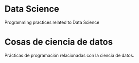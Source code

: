 # Data Science
Programming practices related to Data Science

# Cosas de ciencia de datos
Prácticas de programación relacionadas con la ciencia de datos.
